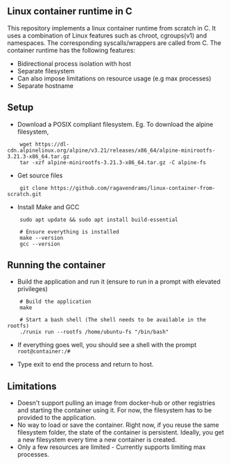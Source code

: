 ## Linux container runtime in C

This repository implements a linux container runtime from scratch in C. It uses a combination of Linux features such as chroot, cgroups(v1) and namespaces. The corresponding syscalls/wrappers are called from C. The container runtime has the following features:
- Bidirectional process isolation with host
- Separate filesystem
- Can also impose limitations on resource usage (e.g max processes)
- Separate hostname 


## Setup 
- Download a POSIX compliant filesystem. Eg. To download the alpine filesystem,  
```
	wget https://dl-cdn.alpinelinux.org/alpine/v3.21/releases/x86_64/alpine-minirootfs-3.21.3-x86_64.tar.gz
	tar -xzf alpine-minirootfs-3.21.3-x86_64.tar.gz -C alpine-fs
``` 
- Get source files
``` 
	git clone https://github.com/ragavendrams/linux-container-from-scratch.git
``` 
- Install Make and GCC
``` 
	sudo apt update && sudo apt install build-essential
	
	# Ensure everything is installed
	make --version
	gcc --version
``` 

## Running the container

- Build the application and run it (ensure to run in a prompt with elevated privileges)
``` 
	# Build the application
	make 
	
	# Start a bash shell (The shell needs to be available in the rootfs)
	./runix run --rootfs /home/ubuntu-fs "/bin/bash"

``` 
- If everything goes well, you should see a shell with the prompt `root@container:/#`

- Type exit to end the process and return to host.  

## Limitations
- Doesn't support pulling an image from docker-hub or other registries and starting the container using it. For now, the filesystem has to be provided to the application. 
- No way to load or save the container. Right now, if you reuse the same filesystem folder, the state of the container is persistent. Ideally, you get a new filesystem every time a new container is created. 
- Only a few resources are limited - Currently supports limiting max processes.  
